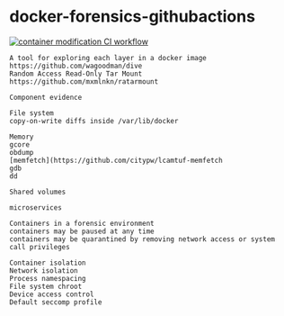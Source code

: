# docker-forensics-githubactions
[![container modification  CI workflow](https://github.com/githubfoam/docker-forensics-githubactions/actions/workflows/container-changes-wf.yml/badge.svg?branch=main)](https://github.com/githubfoam/docker-forensics-githubactions/actions/workflows/container-changes-wf.yml)  
~~~
A tool for exploring each layer in a docker image
https://github.com/wagoodman/dive
Random Access Read-Only Tar Mount 
https://github.com/mxmlnkn/ratarmount
~~~
~~~
Component evidence

File system
copy-on-write diffs inside /var/lib/docker

Memory
gcore 
obdump
[memfetch](https://github.com/citypw/lcamtuf-memfetch
gdb
dd

Shared volumes

microservices

Containers in a forensic environment
containers may be paused at any time
containers may be quarantined by removing network access or system call privileges

Container isolation
Network isolation
Process namespacing
File system chroot
Device access control
Default seccomp profile
~~~